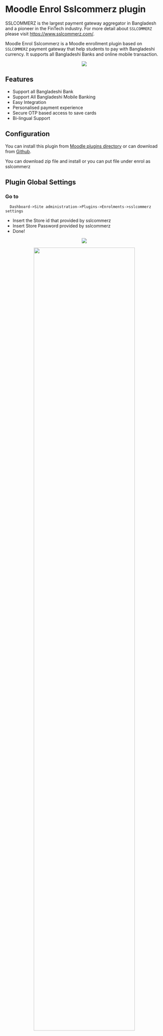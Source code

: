 # Moodle Enrol Sslcommerz plugin

SSLCOMMERZ is the largest payment gateway aggregator in Bangladesh and a pioneer in the FinTech industry. For more detail about `SSLCOMMERZ` please visit https://www.sslcommerz.com/.

Moodle Enrol Sslcommerz is a Moodle enrollment plugin based on `SSLCOMMERZ` payment gateway that help students to pay with Bangladeshi currency. It supports all Bangladeshi Banks and online mobile transaction.

<p align="center">
<img src="https://i.imgur.com/mYH9uNd.png?1">
</p>


## Features
- Support all Bangladeshi Bank 
- Support All Bangladeshi Mobile Banking
- Easy Integration
- Personalised payment experience
- Secure OTP based access to save cards
- Bi-lingual Support


## Configuration

You can install this plugin from [Moodle plugins directory](https://moodle.org/plugins) or can download from [Github](https://github.com/eLearning-BS23/moodle-enrol_sslcommerz).

You can download zip file and install or you can put file under enrol as sslcommerz

## Plugin Global Settings
### Go to 
```
  Dashboard->Site administration->Plugins->Enrolments->sslcommerz settings
```
- Insert the Store id that provided by sslcommerz
- Insert Store Password provided by sslcommerz
- Done!

<p align="center">
<img src="https://i.imgur.com/4TrsLso.png?1">
</p>

<p align="center">
<img src="https://i.imgur.com/4fpLrUh.png?1" width="80%">
</p>

## Enrolment settings: 
- Login as a course adminstrator.
- Enable enrol sslcommerz plugin. 
- Go to your course settings from 

```
  Dashboard->Courses->Course->Users->Enrolment methods settings
```
-  Choose `sslcommerz` from `Add method` option


<p align="center">
<img src="https://i.imgur.com/LCsYjte.png?1" width="40%">
</p>

- Add price and other required informations. 
```
Dashboard->Courses->Course->Users->Enrolment methods->SSLCOMMERZ settings
```
<p align="center">
<img src="https://i.imgur.com/AzKUNpK.png?1">
</p>

- Save changes.
- That's it. and you are done!
- Enjoy the plugin!

